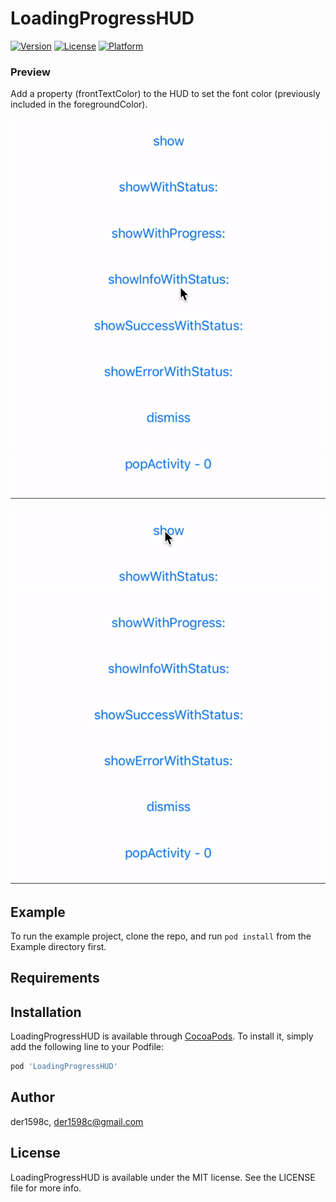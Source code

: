 # LoadingProgressHUD

[![Version](https://img.shields.io/cocoapods/v/LoadingProgressHUD.svg?style=flat)](https://cocoapods.org/pods/LoadingProgressHUD)
[![License](https://img.shields.io/cocoapods/l/LoadingProgressHUD.svg?style=flat)](https://cocoapods.org/pods/LoadingProgressHUD)
[![Platform](https://img.shields.io/cocoapods/p/LoadingProgressHUD.svg?style=flat)](https://cocoapods.org/pods/LoadingProgressHUD)

### Preview

Add a property (frontTextColor) to the HUD to set the font color (previously included in the foregroundColor).

![](https://github.com/der1598c/LoadingProgressHUD/blob/master/Intro-material/func03.gif)

![](https://github.com/der1598c/LoadingProgressHUD/blob/master/Intro-material/each_func.gif)

## Example

To run the example project, clone the repo, and run `pod install` from the Example directory first.

## Requirements

## Installation

LoadingProgressHUD is available through [CocoaPods](https://cocoapods.org). To install
it, simply add the following line to your Podfile:

```ruby
pod 'LoadingProgressHUD'
```

## Author

der1598c, der1598c@gmail.com

## License

LoadingProgressHUD is available under the MIT license. See the LICENSE file for more info.

